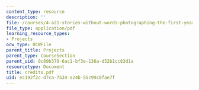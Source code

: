 ```yaml
---
content_type: resource
description: ''
file: /courses/4-a21-stories-without-words-photographing-the-first-year-fall-2006/ec192f2cd7ca7534a24b55c99c0fae7f_credits.pdf
file_type: application/pdf
learning_resource_types:
- Projects
ocw_type: OCWFile
parent_title: Projects
parent_type: CourseSection
parent_uid: 0c89b370-6ac1-bf3e-136a-d52b1cc83d1a
resourcetype: Document
title: credits.pdf
uid: ec192f2c-d7ca-7534-a24b-55c99c0fae7f
---
```


